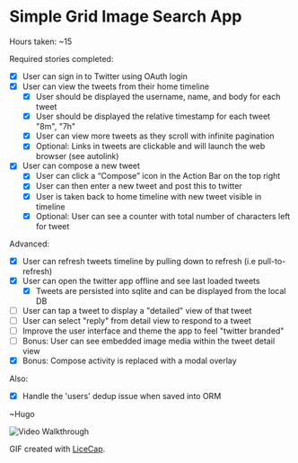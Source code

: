 # Simple Grid Image Search App

Hours taken: ~15

Required stories completed:

* [x] User can sign in to Twitter using OAuth login
* [x] User can view the tweets from their home timeline
  * [x] User should be displayed the username, name, and body for each tweet
  * [x] User should be displayed the relative timestamp for each tweet "8m", "7h"
  * [x] User can view more tweets as they scroll with infinite pagination
  * [x] Optional: Links in tweets are clickable and will launch the web browser (see autolink)
* [x] User can compose a new tweet
  * [x] User can click a “Compose” icon in the Action Bar on the top right
  * [x] User can then enter a new tweet and post this to twitter
  * [x] User is taken back to home timeline with new tweet visible in timeline
  * [x] Optional: User can see a counter with total number of characters left for tweet

Advanced: 
* [x] User can refresh tweets timeline by pulling down to refresh (i.e pull-to-refresh)
* [x] User can open the twitter app offline and see last loaded tweets
  * [x] Tweets are persisted into sqlite and can be displayed from the local DB
* [ ] User can tap a tweet to display a "detailed" view of that tweet
* [ ] User can select "reply" from detail view to respond to a tweet
* [ ] Improve the user interface and theme the app to feel "twitter branded"
* [ ] Bonus: User can see embedded image media within the tweet detail view
* [x] Bonus: Compose activity is replaced with a modal overlay

Also:
* [x] Handle the 'users' dedup issue when saved into ORM

~Hugo

![Video Walkthrough](simpletwitter.gif)

GIF created with [LiceCap](http://www.cockos.com/licecap/).
